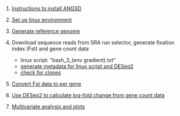 1. [Instructions to install ANGSD](https://github.com/SGBes/coral-adaptive-response-to-env-gradients/blob/main/scripts/install_angsd.txt)

2. [Set up linux environment](https://github.com/SGBes/coral-adaptive-response-to-env-gradients/blob/main/scripts/bash_1_set%20up%20environment%20and%20directories.txt)

3. [Generate reference genome](https://github.com/SGBes/coral-adaptive-response-to-env-gradients/blob/main/scripts/bash_2_reference%20genome.txt)

4. Download sequence reads from SRA run selector, generate fixation index (Fst) and gene count data
   * linux script: "bash_3_(env gradient).txt"
   * [generate metadata for linux script and DESeq2](https://github.com/SGBes/coral-adaptive-response-to-env-gradients/blob/main/scripts/processing_fastq.R)
   * [check for clones](https://github.com/SGBes/coral-adaptive-response-to-env-gradients/blob/main/scripts/remove_clones.R)

5. [Convert Fst data to per gene](https://github.com/SGBes/coral-adaptive-response-to-env-gradients/blob/main/scripts/Fst_toPerGene.R)

6. [Use DESeq2 to calculate log-fold change from gene count data](https://github.com/SGBes/coral-adaptive-response-to-env-gradients/blob/main/scripts/DESeq2_logFoldChange.R)

7. [Multivariate analysis and plots](https://github.com/SGBes/coral-adaptive-response-to-env-gradients/blob/main/scripts/multivariate_analysis.R)
